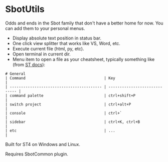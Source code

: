 # SbotUtils

Odds and ends in the Sbot family that don't have a better home for now. You can add them to your personal menus.

- Display absolute text position in status bar.
- One click view splitter that works like VS, Word, etc.
- Execute current file (html, py, etc).
- Open terminal in current dir.
- Menu item to open a file as your cheatsheet, typically something like (from [ST docs](https://www.sublimetext.com/docs/)):
```
# General
| Command                                   | Key                           |
| ----------------------------------------- | ----------------------------- |
| command palette                           | ctrl+shift+P                  |
| switch project                            | ctrl+alt+P                    |
| console                                   | ctrl+`                        |
| sidebar                                   | ctrl+K, ctrl+B                |
| etc                                       | ...                           |
```

Built for ST4 on Windows and Linux.

Requires SbotCommon plugin.
